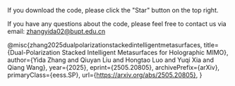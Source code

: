 
If you download the code, please click the "Star" button on the top right.

If you have any questions about the code, please feel free to contact us via email: zhangyida02@bupt.edu.cn

@misc{zhang2025dualpolarizationstackedintelligentmetasurfaces,
      title={Dual-Polarization Stacked Intelligent Metasurfaces for Holographic MIMO}, 
      author={Yida Zhang and Qiuyan Liu and Hongtao Luo and Yuqi Xia and Qiang Wang},
      year={2025},
      eprint={2505.20805},
      archivePrefix={arXiv},
      primaryClass={eess.SP},
      url={https://arxiv.org/abs/2505.20805}, 
}
